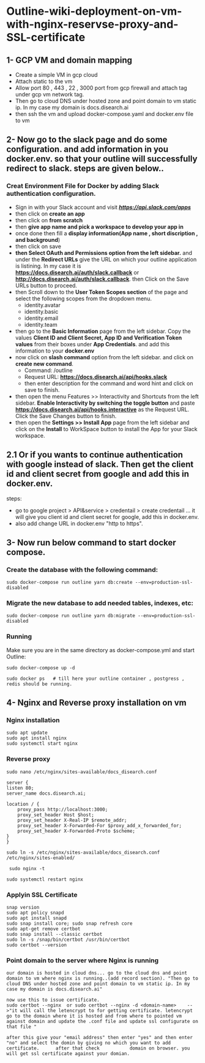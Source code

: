 # Outline-wiki-deployment-on-vm-with-nginx-reservse-proxy-and-SSL-certificate

## 1- GCP VM and domain mapping

-    Create a simple VM in gcp cloud 
-    Attach static to the vm
-    Allow port 80 , 443 , 22 , 3000 port from gcp firewall and attach tag under gcp vm network tag.
-    Then go to cloud DNS under hosted zone and point domain to vm static ip. In my case my domain is docs.disearch.ai
-    then ssh the vm and upload docker-compose.yaml and docker.env file to vm

## 2- Now go to the slack page and do some configuration. and add information in you docker.env. so that your outline will successfully redirect to slack. steps are given below..

### Creat Environment File for Docker by adding Slack authentication configuration.

-   Sign in with your Slack account and visit ***https://api.slack.com/apps***
-   then click on **create an app**
-   then click on **from scratch**
-   then **give app name and pick a workspace to develop your app in**
-   once done then fill a **display information(App name , short discription , and background**)
-   then click on save
-   **then Select OAuth and Permissions option from the left sidebar.** and under the **Redirect URLs** give the URL on which your outline application is listining. In my case it is **https://docs.disearch.ai/auth/slack.callback** or **http://docs.disearch.ai/auth/slack.callback**. then Click on the Save URLs button to proceed. 
-   then Scroll down to the **User Token Scopes section** of the page and select the following scopes from the dropdown menu.
    -  identity.avatar
    -  identity.basic
    -  identity.email
    -  identity.team
- then go to the **Basic Information** page from the left sidebar. Copy the values **Client ID and Client Secret, App ID and Verification Token values** from their boxes under **App Credentials**. and add this information to your **docker.env**
- now click on **slash command** option from the left sidebar. and click on **create new command**.
    - Command: /outline
    - Request URL: **https://docs.disearch.ai/api/hooks.slack**
    - then enter description for the command and word hint and click on save to finish.
- then open  the menu Features >> Interactivity and Shortcuts from the left sidebar. **Enable Interactivity by switching the toggle button** and paste **https://docs.disearch.ai/api/hooks.interactive** as the Request URL. Click the Save Changes button to finish.
-  then open the **Settings >> Install App** page from the left sidebar and click on the **Install** to WorkSpace button to install the App for your Slack workspace.

## 2.1 Or if you wants to continue authentication with google instead of slack. Then get the client id and client secret from google and add this in docker.env. 

steps:

-    go to google project > API&service > credentail > create credentail ... it will give you client id and client secret for google, add this in docker.env.
-    also add change URL in docker.env "http to https".  

## 3- Now run below command to start docker compose.

### Create the database with the following command:

    sudo docker-compose run outline yarn db:create --env=production-ssl-disabled

### Migrate the new database to add needed tables, indexes, etc:

    sudo docker-compose run outline yarn db:migrate --env=production-ssl-disabled

### Running

Make sure you are in the same directory as docker-compose.yml and start Outline:


    sudo docker-compose up -d

    sudo docker ps   # till here your outline container , postgress , redis should be running. 

## 4- Nginx and Reverse proxy installation on vm

### Nginx installation

    sudo apt update
    sudo apt install nginx
    sudo systemctl start nginx  


### Reverse proxy 

    sudo nano /etc/nginx/sites-available/docs_disearch.conf
    
    server {
    listen 80;
    server_name docs.disearch.ai;

    location / {
        proxy_pass http://localhost:3000;
        proxy_set_header Host $host;
        proxy_set_header X-Real-IP $remote_addr;
        proxy_set_header X-Forwarded-For $proxy_add_x_forwarded_for;
        proxy_set_header X-Forwarded-Proto $scheme;
    }
    }

    sudo ln -s /etc/nginx/sites-available/docs_disearch.conf /etc/nginx/sites-enabled/

     sudo nginx -t

    sudo systemctl restart nginx


### Applyin SSL Certificate

    snap version
    sudo apt policy snapd
    sudo apt install snapd
    sudo snap install core; sudo snap refresh core
    sudo apt-get remove certbot
    sudo snap install --classic certbot
    sudo ln -s /snap/bin/certbot /usr/bin/certbot
    sudo certbot --version

### Point domain to the server where Nginx is running    
    
    our domain is hosted in cloud dns... go to the cloud dns and point domain to vm where nginx is running..(add record section). "Then go to cloud DNS under hosted zone and point domain to vm static ip. In my case my domain is docs.disearch.ai"
    
    now use this to issue certificate.  
    sudo certbot --nginx  or sudo certbot --nginx -d <domain-name>    -->"it will call the letencrypt to for getting certificate. letencrypt go to the domain where it is hosted and from where to pointed vm against domain and update the .conf file and update ssl configurate on that file "
    
    after this give your "email address" then enter "yes" and then enter "no" and select the domin by giving no which you want to add certificate.      after that check           domain on browser. you will get ssl certificate against your domian.

